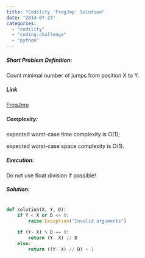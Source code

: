 ```yaml
---
title: "Codility 'FrogJmp' Solution"
date: "2014-07-23"
categories: 
  - "codility"
  - "coding-challenge"
  - "python"
---
```


##### Short Problem Definition:

Count minimal number of jumps from position X to Y.

##### Link

[FrogJmp](https://codility.com/demo/take-sample-test/frog_jmp)

##### Complexity:

expected worst-case time complexity is O(1);

expected worst-case space complexity is O(1).

##### Execution:

Do not use float division if possible!

##### Solution:

```python

def solution(X, Y, D):
    if Y < X or D <= 0:
        raise Exception("Invalid arguments")
        
    if (Y- X) % D == 0:
        return (Y- X) // D
    else:
        return ((Y- X) // D) + 1
```
